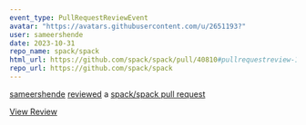 ```yaml
---
event_type: PullRequestReviewEvent
avatar: "https://avatars.githubusercontent.com/u/2651193?"
user: sameershende
date: 2023-10-31
repo_name: spack/spack
html_url: https://github.com/spack/spack/pull/40810#pullrequestreview-1707366518
repo_url: https://github.com/spack/spack
---
```


<a href='https://github.com/sameershende' target='_blank'>sameershende</a> <a href='https://github.com/spack/spack/pull/40810#pullrequestreview-1707366518' target='_blank'>reviewed</a> a <a href='https://github.com/spack/spack/pull/40810' target='_blank'>spack/spack pull request</a>

<small></small>

<a href='https://github.com/spack/spack/pull/40810#pullrequestreview-1707366518' target='_blank'>View Review</a>